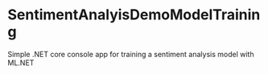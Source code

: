# SentimentAnalyisDemoModelTraining
Simple .NET core console app for training a sentiment analysis model with ML.NET
